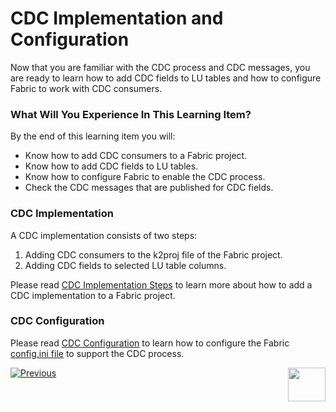 # CDC Implementation and Configuration

Now that you are familiar with the CDC process and CDC messages, you are ready to learn how to add CDC fields to LU tables and how to configure Fabric to work with CDC consumers.

### What Will You Experience In This Learning Item?

By the end of this learning item you will:

- Know how to add CDC consumers to a Fabric project.
- Know how to add CDC fields to LU tables.
- Know how to configure Fabric to enable the CDC process.
- Check the CDC messages that are published for CDC fields.

### CDC Implementation

A CDC implementation consists of two steps:

1. Adding CDC consumers to the k2proj file of the Fabric project.
2. Adding CDC fields to selected LU table columns.

Please read [CDC Implementation Steps](/articles/18_fabric_cdc/05_cdc_consumers_implementation.md) to learn more about how to add a CDC implementation to a Fabric project.

### CDC Configuration

Please read [CDC Configuration](/articles/18_fabric_cdc/06_cdc_configuration.md) to learn how to configure the Fabric [config.ini file](/articles/02_fabric_architecture/05_fabric_main_configuration_files.md#configini) to support the CDC process.



[![Previous](/articles/images/Previous.png)](03_cdc_overview.md)[<img align="right" width="60" height="54" src="/articles/images/Next.png">](05_cdc_consumer_example_using_broadway_as_cdc_consumer.md)

